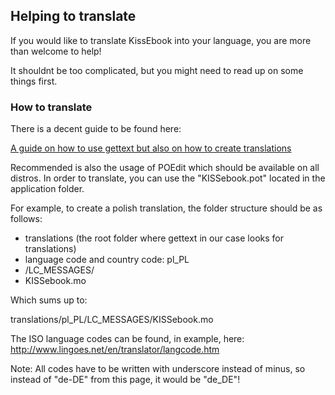 ## Helping to translate

If you would like to translate KissEbook into your language, you are more than welcome to help!

It shouldnt be too complicated, but you might need to read up on some things first.

### How to translate

There is a decent guide to be found here:

[A guide on how to use gettext but also on how to create translations](http://www.mirrorservice.org/pub/NetBSD/NetBSD-release-6/src/gnu/dist/gettext/gettext-tools/doc/tutorial.html)

Recommended is also the usage of POEdit which should be available on all distros. In order to translate, you can use the "KISSebook.pot" located in the application folder.


For example, to create a polish translation, the folder structure should be as follows:

- translations (the root folder where gettext in our case looks for translations)
- language code and country code: pl_PL
- /LC_MESSAGES/
- KISSebook.mo


Which sums up to:

translations/pl_PL/LC_MESSAGES/KISSebook.mo


The ISO language codes can be found, in example, here:
http://www.lingoes.net/en/translator/langcode.htm

Note: All codes have to be written with underscore instead of minus, so instead of "de-DE" from this page, it would be "de_DE"!
